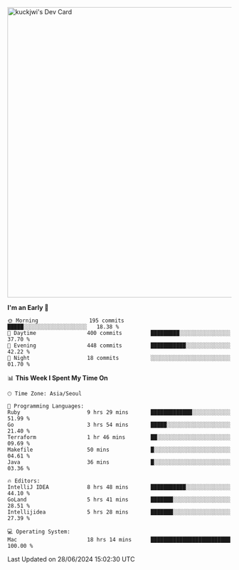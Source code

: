 <a href="https://app.daily.dev/kuckhwancho"><img src="https://api.daily.dev/devcards/v2/efef39c8028947428b3c0b486b9cd9b6.png?r=iz2&type=wide" width="652" alt="kuckjwi's Dev Card"/></a>

<!--START_SECTION:waka-->
**I'm an Early 🐤** 

```text
🌞 Morning                195 commits         █████░░░░░░░░░░░░░░░░░░░░   18.38 % 
🌆 Daytime                400 commits         █████████░░░░░░░░░░░░░░░░   37.70 % 
🌃 Evening                448 commits         ███████████░░░░░░░░░░░░░░   42.22 % 
🌙 Night                  18 commits          ░░░░░░░░░░░░░░░░░░░░░░░░░   01.70 % 
```


📊 **This Week I Spent My Time On** 

```text
🕑︎ Time Zone: Asia/Seoul

💬 Programming Languages: 
Ruby                     9 hrs 29 mins       █████████████░░░░░░░░░░░░   51.99 % 
Go                       3 hrs 54 mins       █████░░░░░░░░░░░░░░░░░░░░   21.40 % 
Terraform                1 hr 46 mins        ██░░░░░░░░░░░░░░░░░░░░░░░   09.69 % 
Makefile                 50 mins             █░░░░░░░░░░░░░░░░░░░░░░░░   04.61 % 
Java                     36 mins             █░░░░░░░░░░░░░░░░░░░░░░░░   03.36 % 

🔥 Editors: 
IntelliJ IDEA            8 hrs 48 mins       ███████████░░░░░░░░░░░░░░   44.10 % 
GoLand                   5 hrs 41 mins       ███████░░░░░░░░░░░░░░░░░░   28.51 % 
Intellijidea             5 hrs 28 mins       ███████░░░░░░░░░░░░░░░░░░   27.39 % 

💻 Operating System: 
Mac                      18 hrs 14 mins      █████████████████████████   100.00 % 
```


 Last Updated on 28/06/2024 15:02:30 UTC
<!--END_SECTION:waka-->
